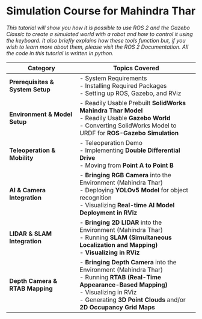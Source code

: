 # Simulation Course for Mahindra Thar  
*This tutorial will show you how it is possible to use ROS 2 and the Gazebo Classic to create a simulated world with a robot and how to control it using the keyboard. It also briefly explains how these tools function but, if you wish to learn more about them, please visit the ROS 2 Documentation. All the code in this tutorial is written in python.*

| **Category** | **Topics Covered** |
|-------------|------------------|
| **Prerequisites & System Setup** | - System Requirements <br> - Installing Required Packages <br> - Setting up ROS, Gazebo, and RViz |
| **Environment & Model Setup** | - Readily Usable Prebuilt **SolidWorks Mahindra Thar Model** <br> - Readily Usable **Gazebo World** <br> - Converting SolidWorks Model to URDF for **ROS-Gazebo Simulation** |
| **Teleoperation & Mobility** | - Teleoperation Demo <br> - Implementing **Double Differential Drive**  <br> - Moving from **Point A to Point B**  |
| **AI & Camera Integration** | - **Bringing RGB Camera** into the Environment (Mahindra Thar) <br> - Deploying **YOLOv5 Model** for object recognition <br> - Visualizing **Real-time AI Model Deployment in RViz** |
| **LIDAR & SLAM Integration** | - **Bringing 2D LIDAR** into the Environment (Mahindra Thar) <br> - Running **SLAM (Simultaneous Localization and Mapping)** <br> - **Visualizing in RViz** |
| **Depth Camera & RTAB Mapping** | - **Bringing Depth Camera** into the Environment (Mahindra Thar) <br> - Running **RTAB (Real-Time Appearance-Based Mapping)** <br> - Visualizing in RViz <br> - Generating **3D Point Clouds** and/or **2D Occupancy Grid Maps** |

